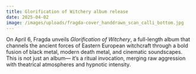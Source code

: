 ```yaml
---
title: Glorification of Witchery album release
date: 2025-04-02
image: /images/uploads/fragda-cover_handdrawn_scan_calli_bottom.jpg
---
```

On April 6, Fragda unveils *Glorification of Witchery*, a full-length album that channels the ancient forces of Eastern European witchcraft through a bold fusion of black metal, modern death metal, and cinematic soundscapes. This is not just an album— it’s a ritual invocation, merging raw aggression with theatrical atmospheres and hypnotic intensity.